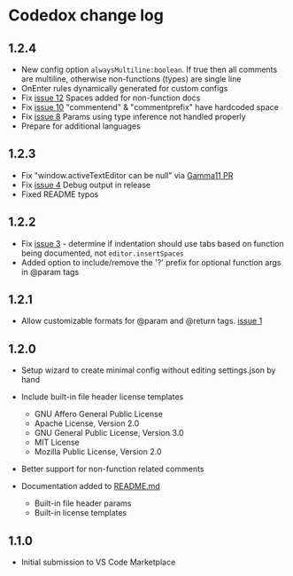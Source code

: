 # Codedox change log

## 1.2.4

* New config option `alwaysMultiline:boolean`. If true then all comments are multiline, otherwise non-functions (types) are single line
* OnEnter rules dynamically generated for custom configs
* Fix [issue 12](https://github.com/wiggin77/codedox/issues/12) Spaces added for non-function docs
* Fix [issue 10](https://github.com/wiggin77/codedox/issues/10) "commentend" & "commentprefix" have hardcoded space
* Fix [issue 8](https://github.com/wiggin77/codedox/issues/8) Params using type inference not handled properly
* Prepare for additional languages

## 1.2.3

* Fix "window.activeTextEditor can be null" via [Gamma11 PR](https://github.com/wiggin77/codedox/pull/5)
* Fix [issue 4](https://github.com/wiggin77/codedox/issues/4) Debug output in release
* Fixed README typos

## 1.2.2

* Fix [issue 3](https://github.com/wiggin77/codedox/issues/3) - determine if indentation should use tabs based on function being documented, not `editor.insertSpaces`
* Added option to include/remove the '?' prefix for optional function args in @param tags

## 1.2.1
* Allow customizable formats for @param and @return tags. [issue 1](https://github.com/wiggin77/codedox/issues/1)

## 1.2.0
* Setup wizard to create minimal config without editing settings.json by hand

* Include built-in file header license templates
	* GNU Affero General Public License
	* Apache License, Version 2.0
	* GNU General Public License, Version 3.0
	* MIT License
	* Mozilla Public License, Version 2.0
* Better support for non-function related comments
* Documentation added to [README.md](./README.md) 
	* Built-in file header params
	* Built-in license templates

## 1.1.0
- Initial submission to VS Code Marketplace